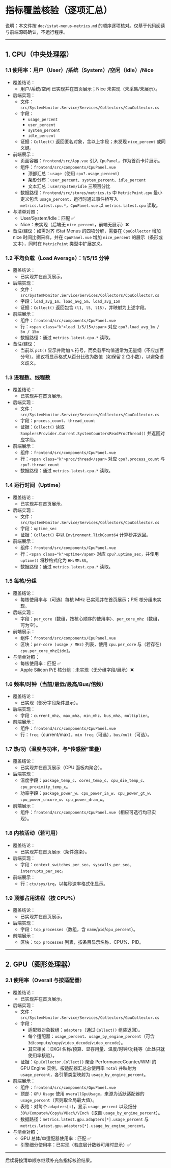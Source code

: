# 指标覆盖核验（逐项汇总）

说明：本文件按 `doc/istat-menus-metrics.md` 的顺序逐项核对。仅基于代码阅读与前端源码确认，不运行程序。

---

## 1. CPU（中央处理器）

### 1.1 使用率：用户（User）/系统（System）/空闲（Idle）/Nice
- 覆盖结论：
  - 用户/系统/空闲 已实现并在首页展示；Nice 未实现（未采集/未展示）。
- 后端实现：
  - 文件：`src/SystemMonitor.Service/Services/Collectors/CpuCollector.cs`
  - 字段：
    - `usage_percent`
    - `user_percent`
    - `system_percent`
    - `idle_percent`
  - 证据：`Collect()` 返回匿名对象，含以上字段；未发现 `nice_percent` 或同义键。
- 前端展示：
  - 页面容器：`frontend/src/App.vue` 引入 `CpuPanel`，作为首页卡片展示。
  - 组件：`frontend/src/components/CpuPanel.vue`
    - 顶部汇总：`usage`（使用 `cpu?.usage_percent`）
    - 条形分布：`user_percent`、`system_percent`、`idle_percent`
    - 文本汇总：`user/system/idle` 三项百分比
  - 数据路径：`frontend/src/stores/metrics.ts` 中 `MetricPoint.cpu` 最小定义包含 `usage_percent`，运行时通过事件桥写入 `metrics.latest.cpu.*`，`CpuPanel.vue` 以 `metrics.latest.cpu` 读取。
- 与清单对照：
  - User/System/Idle：匹配 ✅
  - Nice：未实现（后端无 `nice_percent`，前端无展示）❌
- 备注/建议：如需对齐 iStat Menus 的四项分解，需要在 `CpuCollector` 增加 nice 时间比例采样，并在 `CpuPanel.vue` 增加 `nice_percent` 的展示（条形或文本），同时在 `MetricPoint` 类型中扩展定义。

### 1.2 平均负载（Load Average）：1/5/15 分钟
- 覆盖结论：
  - 已实现并在首页展示。
- 后端实现：
  - 文件：`src/SystemMonitor.Service/Services/Collectors/CpuCollector.cs`
  - 字段：`load_avg_1m`、`load_avg_5m`、`load_avg_15m`
  - 证据：`Collect()` 返回包含 `(l1, l5, l15)`，并映射为上述字段。
- 前端展示：
  - 组件：`frontend/src/components/CpuPanel.vue`
  - 行：`<span class="k">load 1/5/15</span>` 对应 `cpu?.load_avg_1m / 5m / 15m`
  - 数据路径：通过 `metrics.latest.cpu.*` 读取。
- 备注/建议：
  - 当前以 `pct()` 显示并附加 `%` 符号，而负载平均值通常为无量纲（不应加百分号）。建议将显示格式从百分比改为数值（如保留 2 位小数），以避免语义歧义。

### 1.3 进程数、线程数
- 覆盖结论：
  - 已实现并在首页展示。
- 后端实现：
  - 文件：`src/SystemMonitor.Service/Services/Collectors/CpuCollector.cs`
  - 字段：`process_count`、`thread_count`
  - 证据：`Collect()` 读取 `SamplersProvider.Current.SystemCountersReadProcThread()` 并返回对应字段。
- 前端展示：
  - 组件：`frontend/src/components/CpuPanel.vue`
  - 行：`<span class="k">proc/thread</span>` 对应 `cpu?.process_count` 与 `cpu?.thread_count`
  - 数据路径：通过 `metrics.latest.cpu.*` 读取。

### 1.4 运行时间（Uptime）
- 覆盖结论：
  - 已实现并在首页展示。
- 后端实现：
  - 文件：`src/SystemMonitor.Service/Services/Collectors/CpuCollector.cs`
  - 字段：`uptime_sec`
  - 证据：`Collect()` 中以 `Environment.TickCount64` 计算秒并返回。
- 前端展示：
  - 组件：`frontend/src/components/CpuPanel.vue`
  - 行：`<span class="k">uptime</span>` 对应 `cpu?.uptime_sec`，并使用 `uptime()` 将秒格式化为 `HH:MM:SS`。
  - 数据路径：通过 `metrics.latest.cpu.*` 读取。

### 1.5 每核/分组
- 覆盖结论：
  - 每核使用率与（可选）每核 MHz 已实现并在首页展示；P/E 核分组未实现。
- 后端实现：
  - 字段：`per_core`（数组，按核心顺序的使用率）、`per_core_mhz`（数组，可为空）。
- 前端展示：
  - 组件：`frontend/src/components/CpuPanel.vue`
  - 区块：`per-core (usage / MHz)` 列表，使用 `cpu.per_core` 与（若存在）`cpu.per_core_mhz[idx]`。
- 与清单对照：
  - 每核使用率：匹配 ✅
  - Apple Silicon P/E 核分组：未实现（无分组字段/展示）❌

### 1.6 频率/时钟（当前/最低/最高/Bus/倍频）
- 覆盖结论：
  - 已实现（部分字段条件显示）。
- 后端实现：
  - 字段：`current_mhz`、`max_mhz`、`min_mhz`、`bus_mhz`、`multiplier`。
- 前端展示：
  - 组件：`frontend/src/components/CpuPanel.vue`
  - 行：`freq`（current/max），`min freq`（可选），`bus/mult`（可选）。

### 1.7 热/功（温度与功率，与“传感器”重叠）
- 覆盖结论：
  - 已实现并在首页展示（CPU 面板内聚合）。
- 后端实现：
  - 温度字段：`package_temp_c`、`cores_temp_c`、`cpu_die_temp_c`、`cpu_proximity_temp_c`。
  - 功率字段：`package_power_w`、`cpu_power_ia_w`、`cpu_power_gt_w`、`cpu_power_uncore_w`、`cpu_power_dram_w`。
- 前端展示：
  - 组件：`frontend/src/components/CpuPanel.vue`（相应可选行均已实现）。

### 1.8 内核活动（若可用）
- 覆盖结论：
  - 已实现并在首页展示（条件渲染）。
- 后端实现：
  - 字段：`context_switches_per_sec`、`syscalls_per_sec`、`interrupts_per_sec`。
- 前端展示：
  - 行：`ctx/sys/irq`，以每秒速率格式化显示。

### 1.9 顶部占用进程（按 CPU%）
- 覆盖结论：
  - 已实现并在首页展示。
- 后端实现：
  - 字段：`top_processes`（数组，含 `name`/`pid`/`cpu_percent`）。
- 前端展示：
  - 区块：`top processes` 列表，按条目显示名称、CPU%、PID。

---

## 2. GPU（图形处理器）

### 2.1 使用率（Overall 与按适配器）
- 覆盖结论：
  - 已实现并在首页展示。
- 后端实现：
  - 文件：`src/SystemMonitor.Service/Services/Collectors/GpuCollector.cs`
  - 字段：
    - 适配器对象数组：`adapters`（通过 `Collect()` 组装返回）。
    - 每个适配器：`usage_percent`、`usage_by_engine_percent`（可含 `3d`/`compute`/`copy`/`video_decode`/`video_encode`）。
    - 其它相关：DXGI 名称/预算、显存用量、温度/时钟/功耗等（此处只就使用率核验）。
  - 证据：`GpuCollector.Collect()` 聚合 PerformanceCounter/WMI 的 GPU Engine 实例，按适配器汇总总使用率 `Total` 并映射为 `usage_percent`，各引擎类型映射为 `usage_by_engine_percent`。
- 前端展示：
  - 组件：`frontend/src/components/GpuPanel.vue`
  - 顶部：`GPU Usage` 使用 `overallGpuUsage`，来源为活跃适配器的 `usage_percent`（否则取全局最大值）。
  - 表格：对每个 `adapters[i]`，显示 `usage_percent` 以及细分 `3D%/Compute%/Copy%/VDec%/VEnc%`（取自 `usage_by_engine_percent`）。
  - 数据路径：`metrics.latest.gpu.adapters[*].usage_percent` 与 `metrics.latest.gpu.adapters[*].usage_by_engine_percent`。
- 与清单对照：
  - GPU 总体/单适配器使用率：匹配 ✅
  - 引擎细分使用率：已实现（若底层计数器可用时显示）✅

---

后续将按清单顺序继续补充各指标核验结果。
